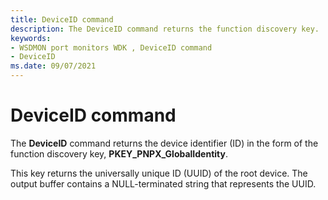 ```yaml
---
title: DeviceID command
description: The DeviceID command returns the function discovery key.
keywords:
- WSDMON port monitors WDK , DeviceID command
- DeviceID
ms.date: 09/07/2021
---
```


# DeviceID command

The **DeviceID** command returns the device identifier (ID) in the form of the function discovery key, **PKEY_PNPX_GlobalIdentity**.

This key returns the universally unique ID (UUID) of the root device. The output buffer contains a NULL-terminated string that represents the UUID.
